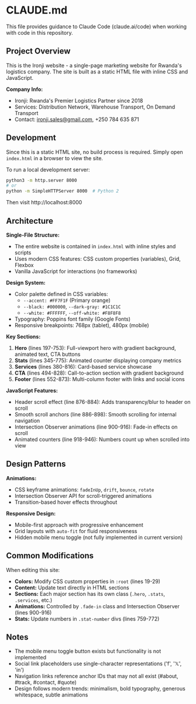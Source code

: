 # CLAUDE.md

This file provides guidance to Claude Code (claude.ai/code) when working with code in this repository.

## Project Overview

This is the Ironji website - a single-page marketing website for Rwanda's logistics company. The site is built as a static HTML file with inline CSS and JavaScript.

**Company Info:**
- Ironji: Rwanda's Premier Logistics Partner since 2018
- Services: Distribution Network, Warehouse Transport, On Demand Transport
- Contact: ironji.sales@gmail.com, +250 784 635 871

## Development

Since this is a static HTML site, no build process is required. Simply open `index.html` in a browser to view the site.

To run a local development server:
```bash
python3 -m http.server 8000
# or
python -m SimpleHTTPServer 8000  # Python 2
```

Then visit http://localhost:8000

## Architecture

**Single-File Structure:**
- The entire website is contained in `index.html` with inline styles and scripts
- Uses modern CSS features: CSS custom properties (variables), Grid, Flexbox
- Vanilla JavaScript for interactions (no frameworks)

**Design System:**
- Color palette defined in CSS variables:
  - `--accent: #FF7F1F` (Primary orange)
  - `--black: #000000`, `--dark-gray: #1C1C1C`
  - `--white: #FFFFFF`, `--off-white: #F8F8F8`
- Typography: Poppins font family (Google Fonts)
- Responsive breakpoints: 768px (tablet), 480px (mobile)

**Key Sections:**
1. **Hero** (lines 197-753): Full-viewport hero with gradient background, animated text, CTA buttons
2. **Stats** (lines 345-775): Animated counter displaying company metrics
3. **Services** (lines 380-816): Card-based service showcase
4. **CTA** (lines 494-828): Call-to-action section with gradient background
5. **Footer** (lines 552-873): Multi-column footer with links and social icons

**JavaScript Features:**
- Header scroll effect (line 876-884): Adds transparency/blur to header on scroll
- Smooth scroll anchors (line 886-898): Smooth scrolling for internal navigation
- Intersection Observer animations (line 900-916): Fade-in effects on scroll
- Animated counters (line 918-946): Numbers count up when scrolled into view

## Design Patterns

**Animations:**
- CSS keyframe animations: `fadeInUp`, `drift`, `bounce`, `rotate`
- Intersection Observer API for scroll-triggered animations
- Transition-based hover effects throughout

**Responsive Design:**
- Mobile-first approach with progressive enhancement
- Grid layouts with `auto-fit` for fluid responsiveness
- Hidden mobile menu toggle (not fully implemented in current version)

## Common Modifications

When editing this site:
- **Colors:** Modify CSS custom properties in `:root` (lines 19-29)
- **Content:** Update text directly in HTML sections
- **Sections:** Each major section has its own class (`.hero`, `.stats`, `.services`, etc.)
- **Animations:** Controlled by `.fade-in` class and Intersection Observer (lines 900-916)
- **Stats:** Update numbers in `.stat-number` divs (lines 759-772)

## Notes

- The mobile menu toggle button exists but functionality is not implemented
- Social link placeholders use single-character representations ('f', '𝕏', 'in')
- Navigation links reference anchor IDs that may not all exist (#about, #track, #contact, #quote)
- Design follows modern trends: minimalism, bold typography, generous whitespace, subtle animations